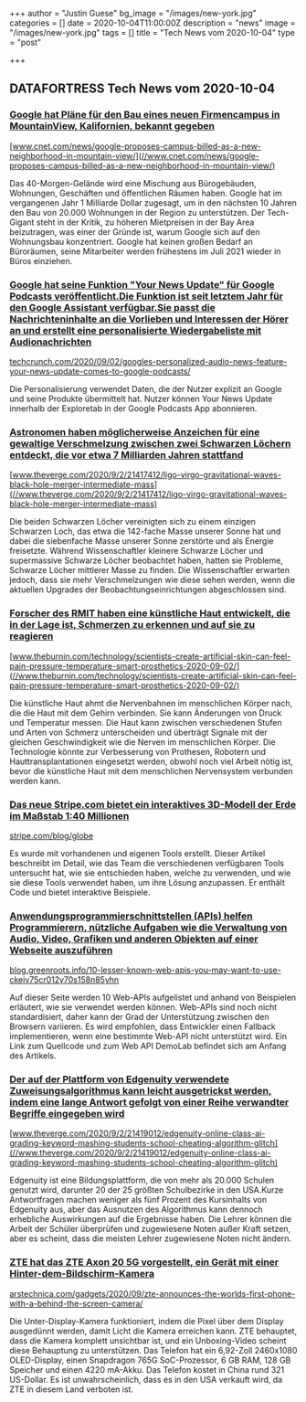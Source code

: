 +++
author = "Justin Guese"
bg_image = "/images/new-york.jpg"
categories = []
date = 2020-10-04T11:00:00Z
description = "news"
image = "/images/new-york.jpg"
tags = []
title = "Tech News vom 2020-10-04"
type = "post"

+++

        
## DATAFORTRESS Tech News vom 2020-10-04



### [Google hat Pläne für den Bau eines neuen Firmencampus in MountainView, Kalifornien, bekannt gegeben](//www.cnet.com/news/google-proposes-campus-billed-as-a-new-neighborhood-in-mountain-view/)


[www.cnet.com/news/google-proposes-campus-billed-as-a-new-neighborhood-in-mountain-view/](//www.cnet.com/news/google-proposes-campus-billed-as-a-new-neighborhood-in-mountain-view/)


Das 40-Morgen-Gelände wird eine Mischung aus Bürogebäuden, Wohnungen, Geschäften und öffentlichen Räumen haben. Google hat im vergangenen Jahr 1 Milliarde Dollar zugesagt, um in den nächsten 10 Jahren den Bau von 20.000 Wohnungen in der Region zu unterstützen. Der Tech-Gigant steht in der Kritik, zu höheren Mietpreisen in der Bay Area beizutragen, was einer der Gründe ist, warum Google sich auf den Wohnungsbau konzentriert. Google hat keinen großen Bedarf an Büroräumen, seine Mitarbeiter werden frühestens im Juli 2021 wieder in Büros einziehen.


### [Google hat seine Funktion "Your News Update" für Google Podcasts veröffentlicht.Die Funktion ist seit letztem Jahr für den Google Assistant verfügbar.Sie passt die Nachrichteninhalte an die Vorlieben und Interessen der Hörer an und erstellt eine personalisierte Wiedergabeliste mit Audionachrichten](//techcrunch.com/2020/09/02/googles-personalized-audio-news-feature-your-news-update-comes-to-google-podcasts/)


[techcrunch.com/2020/09/02/googles-personalized-audio-news-feature-your-news-update-comes-to-google-podcasts/](//techcrunch.com/2020/09/02/googles-personalized-audio-news-feature-your-news-update-comes-to-google-podcasts/)


Die Personalisierung verwendet Daten, die der Nutzer explizit an Google und seine Produkte übermittelt hat. Nutzer können Your News Update innerhalb der Exploretab in der Google Podcasts App abonnieren.


### [Astronomen haben möglicherweise Anzeichen für eine gewaltige Verschmelzung zwischen zwei Schwarzen Löchern entdeckt, die vor etwa 7 Milliarden Jahren stattfand](//www.theverge.com/2020/9/2/21417412/ligo-virgo-gravitational-waves-black-hole-merger-intermediate-mass)


[www.theverge.com/2020/9/2/21417412/ligo-virgo-gravitational-waves-black-hole-merger-intermediate-mass](//www.theverge.com/2020/9/2/21417412/ligo-virgo-gravitational-waves-black-hole-merger-intermediate-mass)


Die beiden Schwarzen Löcher vereinigten sich zu einem einzigen Schwarzen Loch, das etwa die 142-fache Masse unserer Sonne hat und dabei die siebenfache Masse unserer Sonne zerstörte und als Energie freisetzte. Während Wissenschaftler kleinere Schwarze Löcher und supermassive Schwarze Löcher beobachtet haben, hatten sie Probleme, Schwarze Löcher mittlerer Masse zu finden. Die Wissenschaftler erwarten jedoch, dass sie mehr Verschmelzungen wie diese sehen werden, wenn die aktuellen Upgrades der Beobachtungseinrichtungen abgeschlossen sind.


### [Forscher des RMIT haben eine künstliche Haut entwickelt, die in der Lage ist, Schmerzen zu erkennen und auf sie zu reagieren](//www.theburnin.com/technology/scientists-create-artificial-skin-can-feel-pain-pressure-temperature-smart-prosthetics-2020-09-02/)


[www.theburnin.com/technology/scientists-create-artificial-skin-can-feel-pain-pressure-temperature-smart-prosthetics-2020-09-02/](//www.theburnin.com/technology/scientists-create-artificial-skin-can-feel-pain-pressure-temperature-smart-prosthetics-2020-09-02/)


Die künstliche Haut ahmt die Nervenbahnen im menschlichen Körper nach, die die Haut mit dem Gehirn verbinden. Sie kann Änderungen von Druck und Temperatur messen. Die Haut kann zwischen verschiedenen Stufen und Arten von Schmerz unterscheiden und überträgt Signale mit der gleichen Geschwindigkeit wie die Nerven im menschlichen Körper. Die Technologie könnte zur Verbesserung von Prothesen, Robotern und Hauttransplantationen eingesetzt werden, obwohl noch viel Arbeit nötig ist, bevor die künstliche Haut mit dem menschlichen Nervensystem verbunden werden kann.


### [Das neue Stripe.com bietet ein interaktives 3D-Modell der Erde im Maßstab 1:40 Millionen](//stripe.com/blog/globe)


[stripe.com/blog/globe](//stripe.com/blog/globe)


Es wurde mit vorhandenen und eigenen Tools erstellt. Dieser Artikel beschreibt im Detail, wie das Team die verschiedenen verfügbaren Tools untersucht hat, wie sie entschieden haben, welche zu verwenden, und wie sie diese Tools verwendet haben, um ihre Lösung anzupassen. Er enthält Code und bietet interaktive Beispiele.


### [Anwendungsprogrammierschnittstellen (APIs) helfen Programmierern, nützliche Aufgaben wie die Verwaltung von Audio, Video, Grafiken und anderen Objekten auf einer Webseite auszuführen](//blog.greenroots.info/10-lesser-known-web-apis-you-may-want-to-use-ckejv75cr012y70s158n85yhn)


[blog.greenroots.info/10-lesser-known-web-apis-you-may-want-to-use-ckejv75cr012y70s158n85yhn](//blog.greenroots.info/10-lesser-known-web-apis-you-may-want-to-use-ckejv75cr012y70s158n85yhn)


Auf dieser Seite werden 10 Web-APIs aufgelistet und anhand von Beispielen erläutert, wie sie verwendet werden können. Web-APIs sind noch nicht standardisiert, daher kann der Grad der Unterstützung zwischen den Browsern variieren. Es wird empfohlen, dass Entwickler einen Fallback implementieren, wenn eine bestimmte Web-API nicht unterstützt wird. Ein Link zum Quellcode und zum Web API DemoLab befindet sich am Anfang des Artikels.


### [Der auf der Plattform von Edgenuity verwendete Zuweisungsalgorithmus kann leicht ausgetrickst werden, indem eine lange Antwort gefolgt von einer Reihe verwandter Begriffe eingegeben wird](//www.theverge.com/2020/9/2/21419012/edgenuity-online-class-ai-grading-keyword-mashing-students-school-cheating-algorithm-glitch)


[www.theverge.com/2020/9/2/21419012/edgenuity-online-class-ai-grading-keyword-mashing-students-school-cheating-algorithm-glitch](//www.theverge.com/2020/9/2/21419012/edgenuity-online-class-ai-grading-keyword-mashing-students-school-cheating-algorithm-glitch)


Edgenuity ist eine Bildungsplattform, die von mehr als 20.000 Schulen genutzt wird, darunter 20 der 25 größten Schulbezirke in den USA.Kurze Antwortfragen machen weniger als fünf Prozent des Kursinhalts von Edgenuity aus, aber das Ausnutzen des Algorithmus kann dennoch erhebliche Auswirkungen auf die Ergebnisse haben. Die Lehrer können die Arbeit der Schüler überprüfen und zugewiesene Noten außer Kraft setzen, aber es scheint, dass die meisten Lehrer zugewiesene Noten nicht ändern.


### [ZTE hat das ZTE Axon 20 5G vorgestellt, ein Gerät mit einer Hinter-dem-Bildschirm-Kamera](//arstechnica.com/gadgets/2020/09/zte-announces-the-worlds-first-phone-with-a-behind-the-screen-camera/)


[arstechnica.com/gadgets/2020/09/zte-announces-the-worlds-first-phone-with-a-behind-the-screen-camera/](//arstechnica.com/gadgets/2020/09/zte-announces-the-worlds-first-phone-with-a-behind-the-screen-camera/)


Die Unter-Display-Kamera funktioniert, indem die Pixel über dem Display ausgedünnt werden, damit Licht die Kamera erreichen kann. ZTE behauptet, dass die Kamera komplett unsichtbar ist, und ein Unboxing-Video scheint diese Behauptung zu unterstützen. Das Telefon hat ein 6,92-Zoll 2460x1080 OLED-Display, einen Snapdragon 765G SoC-Prozessor, 6 GB RAM, 128 GB Speicher und einen 4220 mA-Akku. Das Telefon kostet in China rund 321 US-Dollar. Es ist unwahrscheinlich, dass es in den USA verkauft wird, da ZTE in diesem Land verboten ist.